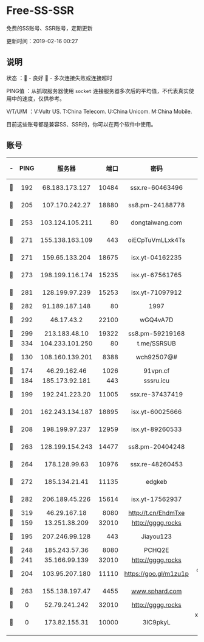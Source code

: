 # Free-SS-SSR

免费的SS账号、SSR账号，定期更新

更新时间：2019-02-16 00:27

## 说明

状态     ：🙂 - 良好 🙁 - 多次连接失败或连接超时

PING值   ：从抓取服务器使用 `socket` 连接服务器多次后的平均值，不代表真实使用中的速度，仅供参考。

V/T/U/M  ：V:Vultr US. T:China Telecom. U:China Unicom. M:China Mobile.

目前这些账号都是兼容SS、SSR的，你可以在两个软件中使用。

## 账号

|-|PING|服务器|端口|密码|加密方式|区域|V/T/U/M|
|:----:|:----:|:-----:|-----:|:----:|:----:|:----:|:----:|
|🙂|192|68.183.173.127|10484|ssx.re-60463496|aes-256-cfb|US|7↑/6↑/6↑/6↑|
|🙂|205|107.170.242.27|18880|ss8.pm-24188778|aes-256-cfb|US|7↑/6↑/6↑/6↑|
|🙂|253|103.124.105.211|80|dongtaiwang.com|aes-256-cfb|US|10↑/10↑/10↑/10↑|
|🙂|271|155.138.163.109|443|oiECpTuVmLLxk4Ts|aes-256-cfb|US|2↓/10↑/10↑/10↑|
|🙂|271|159.65.133.204|18675|isx.yt-04162235|aes-256-cfb|SG|8↑/8↑/8↑/8↑|
|🙂|273|198.199.116.174|15235|isx.yt-67561765|aes-256-cfb|US|9↑/9↑/9↑/9↑|
|🙂|281|128.199.97.239|15253|isx.yt-71097912|aes-256-cfb|SG|9↑/9↑/9↑/9↑|
|🙂|282|91.189.187.148|80|1997|chacha20|US|10↑/10↑/10↑/10↑|
|🙂|292|46.17.43.2|22100|wGQ4vA7D|aes-256-gcm|RU|1↓/10↑/10↑/10↑|
|🙂|299|213.183.48.10|19322|ss8.pm-59219168|rc4-md5|RU|6↑/6↑/6↑/6↑|
|🙂|334|104.233.101.250|80|t.me/SSRSUB|rc4-md5|CA|10↑/10↑/10↑/10↑|
|🙂|130|108.160.139.201|8388|wch92507@#|aes-256-cfb|JP|5↓/10↑/10↑/10↑|
|🙂|174|46.29.162.46|1026|91vpn.cf|rc4-md5|RU|9↑/10↑/8↓/10↑|
|🙂|184|185.173.92.181|443|sssru.icu|rc4-md5|RU|10↑/10↑/7↓/9↑|
|🙂|199|192.241.223.20|11005|ssx.re-37437419|aes-256-cfb|US|7↑/6↑/6↑/6↑|
|🙂|201|162.243.134.187|18895|isx.yt-60025666|aes-256-cfb|US|8↑/8↑/8↑/8↑|
|🙂|208|198.199.97.237|12959|isx.yt-89260533|aes-256-cfb|US|9↑/9↑/9↑/9↑|
|🙂|263|128.199.154.243|14477|ss8.pm-20404248|aes-256-cfb|SG|7↑/6↑/6↑/6↑|
|🙂|264|178.128.99.63|10976|ssx.re-48260453|aes-256-cfb|SG|7↑/6↑/6↑/6↑|
|🙂|272|185.134.21.41|11135|edgkeb|aes-256-cfb|GB|10↑/10↑/10↑/10↑|
|🙂|282|206.189.45.226|15614|isx.yt-17562937|aes-256-cfb|SG|9↑/9↑/9↑/9↑|
|🙂|319|46.29.167.18|8080|http://t.cn/EhdmTxe|rc4-md5|RU|4↑/3↑/2↓/3↑|
|🙂|159|13.251.38.209|32010|http://gggg.rocks|chacha20|SG|10↑/10↑/10↑/10↑|
|🙂|195|207.246.99.128|443|Jiayou123|aes-256-cfb|US|9↑/10↑/10↑/10↑|
|🙂|248|185.243.57.36|8080|PCHQ2E|rc4-md5|US|10↑/10↑/10↑/10↑|
|🙁|241|35.166.99.139|32010|http://gggg.rocks|chacha20|US|10↑/10↑/10↑/10↑|
|🙁|204|103.95.207.180|11110|https://goo.gl/m1zu1p|chacha20-ietf|US|9↑/10↑/9↑/9↑|
|🙁|263|155.138.197.47|4455|www.sphard.com|aes-256-cfb|US|9↓/9↓/10↑/10↑|
|🙁|0|52.79.241.242|32010|http://gggg.rocks|chacha20|KR|9↑/9↑/9↑/9↑|
|🙁|0|173.82.155.31|10000|3IC9pkyL|xchacha20-ietf-poly1305|US|7↓/8↑/7↓/7↓|
